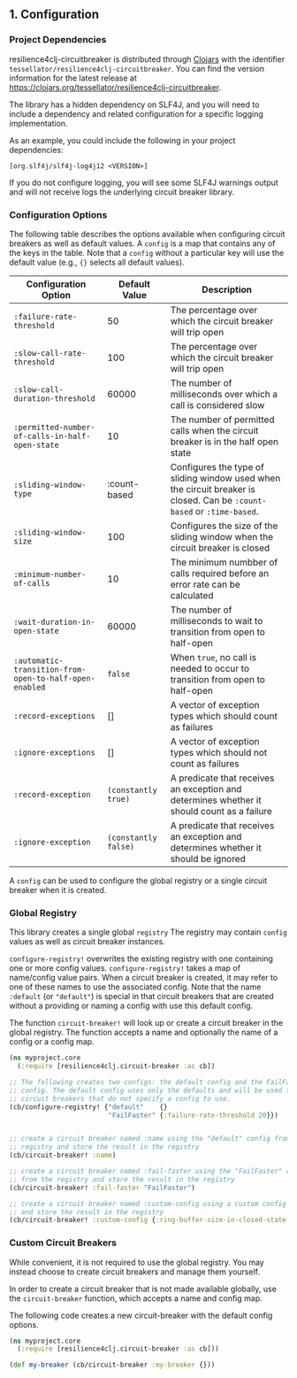 ## 1. Configuration

### Project Dependencies

resilience4clj-circuitbreaker is distributed through
[Clojars](https://clojars.org) with the identifier
`tessellator/resilience4clj-circuitbreaker`. You can find the version
information for the latest release at
https://clojars.org/tessellator/resilience4clj-circuitbreaker.

The library has a hidden dependency on SLF4J, and you will need to include a
dependency and related configuration for a specific logging implementation.

As an example, you could include the following in your project dependencies:

```
[org.slf4j/slf4j-log4j12 <VERSION>]
```

If you do not configure logging, you will see some SLF4J warnings output and
will not receive logs the underlying circuit breaker library.

### Configuration Options

The following table describes the options available when configuring circuit
breakers as well as default values. A `config` is a map that contains any of the
keys in the table. Note that a `config` without a particular key will use the
default value (e.g., `{}` selects all default values).

| Configuration Option                                   | Default Value        | Description                                                                                                            |
|--------------------------------------------------------|----------------------|------------------------------------------------------------------------------------------------------------------------|
| `:failure-rate-threshold`                              |                   50 | The percentage over which the circuit breaker will trip open                                                           |
| `:slow-call-rate-threshold`                            |                  100 | The percentage over which the circuit breaker will trip open                                                           |
| `:slow-call-duration-threshold`                        |                60000 | The number of milliseconds over which a call is considered slow                                                        |
| `:permitted-number-of-calls-in-half-open-state`        |                   10 | The number of permitted calls when the circuit breaker is in the half open state                                       |
| `:sliding-window-type`                                 |         :count-based | Configures the type of sliding window used when the circuit breaker is closed. Can be `:count-based` or `:time-based`. |
| `:sliding-window-size`                                 |                  100 | Configures the size of the sliding window when the circuit breaker is closed                                           |
| `:minimum-number-of-calls`                             |                   10 | The minimum numbber of calls required before an error rate can be calculated                                           |
| `:wait-duration-in-open-state`                         |                60000 | The number of milliseconds to wait to transition from open to half-open                                                |
| `:automatic-transition-from-open-to-half-open-enabled` |              `false` | When `true`, no call is needed to occur to transition from open to half-open                                           |
| `:record-exceptions`                                   |                   [] | A vector of exception types which should count as failures                                                             |
| `:ignore-exceptions`                                   |                   [] | A vector of exception types which should not count as failures                                                         |
| `:record-exception`                                    |  `(constantly true)` | A predicate that receives an exception and determines whether it should count as a failure                             |
| `:ignore-exception`                                    | `(constantly false)` | A predicate that receives an exception and determines whether it should be ignored                                     |

A `config` can be used to configure the global registry or a single circuit
breaker when it is created.

### Global Registry

This library creates a single global `registry` The registry may contain
`config` values as well as circuit breaker instances.

`configure-registry!` overwrites the existing registry with one containing one
or more config values. `configure-registry!` takes a map of name/config value
pairs. When a circuit breaker is created, it may refer to one of these names to
use the associated config. Note that the name `:default` (or `"default"`) is
special in that circuit breakers that are created without a providing or naming
a config with use this default config.

The function `circuit-breaker!` will look up or create a circuit breaker in the
global registry. The function accepts a name and optionally the name of a config
or a config map.

```clojure
(ns myproject.core
  (:require [resilience4clj.circuit-breaker :as cb])

;; The following creates two configs: the default config and the FailFaster
;; config. The default config uses only the defaults and will be used to create
;; circuit breakers that do not specify a config to use.
(cb/configure-registry! {"default"    {}
                         "FailFaster" {:failure-rate-threshold 20}})


;; create a circuit breaker named :name using the "default" config from the
;; registry and store the result in the registry
(cb/circuit-breaker! :name)

;; create a circuit breaker named :fail-faster using the "FailFaster" config
;; from the registry and store the result in the registry
(cb/circuit-breaker! :fail-faster "FailFaster")

;; create a circuit breaker named :custom-config using a custom config map
;; and store the result in the registry
(cb/circuit-breaker! :custom-config {:ring-buffer-size-in-closed-state 10})
```

### Custom Circuit Breakers

While convenient, it is not required to use the global registry. You may instead
choose to create circuit breakers and manage them yourself.

In order to create a circuit breaker that is not made available globally, use
the `circuit-breaker` function, which accepts a name and config map.

The following code creates a new circuit-breaker with the default config options.

```clojure
(ns myproject.core
  (:require [resilience4clj.circuit-breaker :as cb]))

(def my-breaker (cb/circuit-breaker :my-breaker {}))
```
